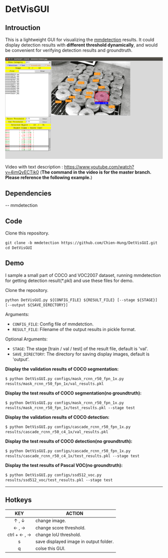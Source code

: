 # DetVisGUI

## Introuction

This is a lightweight GUI for visualizing the [mmdetection](https://github.com/open-mmlab/mmdetection) results. It could display detection results with **different threshold dynamically**, and would be convenient for verifying detection results and groundtruth. 

[![alt tag](./demo/demo.png)](https://www.youtube.com/watch?v=4imQyECTik0)


Video with text description : https://www.youtube.com/watch?v=4imQyECTik0 (**The command in the video is for the master branch. Please reference the following example.**)

## Dependencies
-- mmdetection

## Code

Clone this repository.

```
git clone -b mmdetection https://github.com/Chien-Hung/DetVisGUI.git
cd DetVisGUI
```

## Demo

I sample a small part of COCO and VOC2007 dataset, running mmdetection for getting detection result(\*.pkl) and use these files for demo.

Clone the repository.


```
python DetVisGUI.py ${CONFIG_FILE} ${RESULT_FILE} [--stage ${STAGE}] [--output ${SAVE_DIRECTORY}]
```

Arguments:

- `CONFIG_FILE`: Config file of mmdetction.
- `RESULT_FILE`: Filename of the output results in pickle format.

Optional Arguments:

- `STAGE`: The stage [train / val / test] of the result file, default is 'val'.
- `SAVE_DIRECTORY`: The directory for saving display images, default is 'output'.


**Display the validation results of COCO segmentation:** 

```
$ python DetVisGUI.py configs/mask_rcnn_r50_fpn_1x.py results/mask_rcnn_r50_fpn_1x/val_results.pkl
```

**Display the test results of COCO segmentation(no groundtruth):**

```
$ python DetVisGUI.py configs/mask_rcnn_r50_fpn_1x.py results/mask_rcnn_r50_fpn_1x/test_results.pkl --stage test
```

**Display the validation results of COCO detection:** 

```
$ python DetVisGUI.py configs/cascade_rcnn_r50_fpn_1x.py results/cascade_rcnn_r50_c4_1x/val_results.pkl
```

**Display the test results of COCO detection(no groundtruth):**

```
$ python DetVisGUI.py configs/cascade_rcnn_r50_fpn_1x.py results/cascade_rcnn_r50_c4_1x/test_results.pkl --stage test
```

**Display the test results of Pascal VOC(no groundtruth):**

```
$ python DetVisGUI.py configs/ssd512_voc.py results/ssd512_voc/test_results.pkl --stage test
```

---

## Hotkeys

|     KEY    | ACTION                                    |
|:----------:|-------------------------------------------|
|   ↑ , ↓    | change image.                              |
|   ← , →    | change score threshold.                    | 
| ctrl +  ← , →    | change IoU threshold.                    | 
|     s     | save displayed image in output folder.     |
|     q     | colse this GUI.                            |

